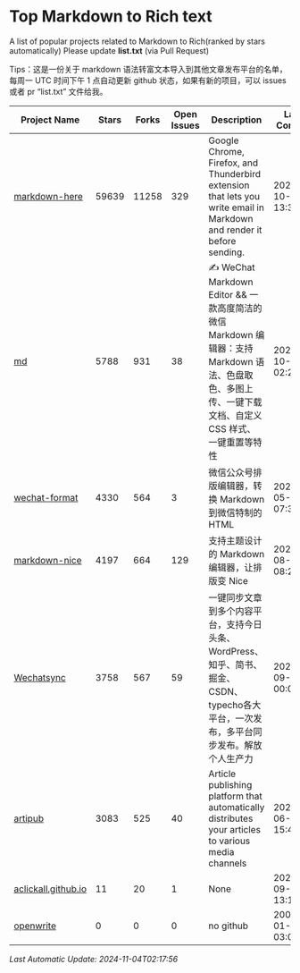 # Top Markdown to Rich text
A list of popular projects related to Markdown to Rich(ranked by stars automatically)
Please update **list.txt** (via Pull Request)

Tips：这是一份关于 markdown 语法转富文本导入到其他文章发布平台的名单，每周一 UTC 时间下午 1 点自动更新 github 状态，如果有新的项目，可以 issues 或者 pr “list.txt” 文件给我。

| Project Name | Stars | Forks | Open Issues | Description | Last Commit |
| ------------ | ----- | ----- | ----------- | ----------- | ----------- |
| [markdown-here](https://github.com/adam-p/markdown-here) | 59639 | 11258 | 329 | Google Chrome, Firefox, and Thunderbird extension that lets you write email in Markdown and render it before sending. | 2024-10-17 13:31:16 |
| [md](https://github.com/doocs/md) | 5788 | 931 | 38 | ✍ WeChat Markdown Editor && 一款高度简洁的微信 Markdown 编辑器：支持 Markdown 语法、色盘取色、多图上传、一键下载文档、自定义 CSS 样式、一键重置等特性 | 2024-10-12 02:20:04 |
| [wechat-format](https://github.com/lyricat/wechat-format) | 4330 | 564 | 3 | 微信公众号排版编辑器，转换 Markdown 到微信特制的 HTML | 2024-05-30 07:33:37 |
| [markdown-nice](https://github.com/mdnice/markdown-nice) | 4197 | 664 | 129 | 支持主题设计的 Markdown 编辑器，让排版变 Nice | 2023-08-14 08:29:38 |
| [Wechatsync](https://github.com/wechatsync/Wechatsync) | 3758 | 567 | 59 | 一键同步文章到多个内容平台，支持今日头条、WordPress、知乎、简书、掘金、CSDN、typecho各大平台，一次发布，多平台同步发布。解放个人生产力 | 2023-09-05 00:03:46 |
| [artipub](https://github.com/crawlab-team/artipub) | 3083 | 525 | 40 | Article publishing platform that automatically distributes your articles to various media channels | 2021-06-12 15:46:38 |
| [aclickall.github.io](https://github.com/aclickall/aclickall.github.io) | 11 | 20 | 1 | None | 2024-09-09 13:14:15 |
| [openwrite](https://www.openwrite.cn/) | 0 | 0 | 0 | no github | 2006-01-02 03:04:05 |

*Last Automatic Update: 2024-11-04T02:17:56*